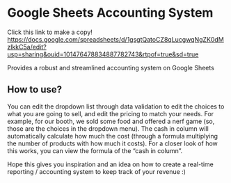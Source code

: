 # Google Sheets Accounting System

Click this link to make a copy!
https://docs.google.com/spreadsheets/d/1gsgtQatoCZ8qLucgwqNgZK0dMzlkkC5a/edit?usp=sharing&ouid=101476478834887782743&rtpof=true&sd=true 


Provides a robust and streamlined accounting system on Google Sheets

## How to use? 

You can edit the dropdown list through data validation to edit the choices to what you are going to sell, and edit the pricing to match your needs. For example, for our booth, we sold some food and offered a nerf game (so, those are the choices in the dropdown menu). The cash in column will automatically calculate how much the cost (through  a formula multiplying the number of products with how much it costs). For a closer look of how this works, you can view the formula of the “cash in column”.


Hope this gives you inspiration and an idea on how to create a real-time reporting / accounting system to keep track of your revenue :)
